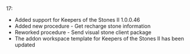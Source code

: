 17:
- Added support for Keepers of the Stones II 1.0.0.46
- Added new procedure - Get recharge stone information
- Reworked procedure - Send visual stone client package
- The addon workspace template for Keepers of the Stones II has been updated